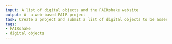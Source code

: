 ```yaml
---
input: A list of digital objects and the FAIRshake website
output: A  a web-based FAIR project
task: Create a project and submit a list of digital objects to be assessed for FAIRness
tags:
- FAIRshake
- digital objects
---
```

